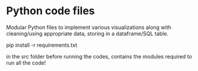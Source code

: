 # Python code files
Modular Python files to implement various visualizations along with cleaning/using appropriate data, storing in a dataframe/SQL table. 

pip install -r requirements.txt 

in the src folder before running the codes, contains the modules required to run all the code!
